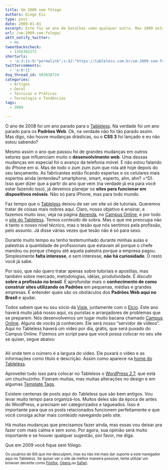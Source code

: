 ```yaml
---
title: Um 2009 sem fôlego
authors: Diego Eis
type: post
date: 2009-01-01
excerpt: Este foi um ano de batalhas como qualquer outro. Mas 2009 está chegando e quem sabe qual será o caminho que o desenvolvimento web irá percorrer?
url: /um-2009-sem-folego/
aktt_notify_twitter:
  - no
tweetbackscheck:
  - 1356392272
shorturls:
  - 'a:3:{s:9:"permalink";s:42:"https://tableless.com.br/um-2009-sem-folego";s:7:"tinyurl";s:26:"https://tinyurl.com/4xmotp5";s:4:"isgd";s:19:"https://is.gd/l32fER";}'
twittercomments:
  - 'a:0:{}'
dsq_thread_id: 503038724
categories:
  - Artigos
  - Geral
  - Técnicas e Práticas
  - Tecnologia e Tendências
tags:
  - 2009

---
```

O ano de 2008 foi um ano parado para o [Tableless][1]. Na verdade foi um ano parado para os **Padrões Web**. Ok, na verdade não foi tão parado assim. Mas digo, não houve mudanças drásticas, ou o **CSS 3** foi lançado e eu não estou sabendo?<!--more-->


  
Mesmo assim o ano que passou foi de grandes mudanças em outros setores que influenciam muito o **desenvolvimento web**. Uma dessas mudanças em especial foi o avanço da telefonia móvel. E não estou falando do iPhone em si. Mas de todo o zum zum zum que rola até hoje depois do seu lançamento. As fabricantes estão ficando espertas e os celulares mais espertos ainda (entendeu? smartphone, smart, esperto, ahn, ahn? =^D). Isso quer dizer que a partir do ano que vem (na verdade já era para você estar fazendo isso), já devemos planejar os **sites para funcionar em dispositivos móveis**. Não só para iPhone, mas para todo mundo.

Faz tempo que o [Tableless][2] deixou de ser um site só de tutoriais. Queremos tratar de coisas mais nobres aqui. Claro, nosso objetivo é ensinar, e fazemos muito isso, veja na página [Aprenda][3], no [Campus Online][4], e por todo o [site do Tableless][5]. Temos conteúdo de sobra. Mas o que me preocupa não é tanto o nosso nível técnico, mas o tesão que nós sentimos pela profissão, pelo assunto. Já disse várias vezes que tesão não é só para sexo.
  
Durante muito tempo eu tenho testemunhado durante minhas aulas e palestras a quantidade de profissionais que estavam ali porque o chefe mandou ou porque chegou até aquela palestra porque a empresa pagou. Simplesmente **falta interesse**, e sem interesse, **não há curiosidade**. O resto você já sabe.
  
Por isso, que não quero tratar apenas sobre tutoriais e apostilas, mas também sobre mercado, metodologias, idéias, produtividade. É discutir **sobre a profissão no brasil**. É aprofundar mais o **conhecimento de como construir sites utilizando os Padrões** em pequenas, médias e grandes empresas. É entender quais são os obstáculos dos **Padrões Web aqui no Brasil** e ajudar.

Todos sabem que eu sou sócio da [Visie][6], juntamente com o [Elcio][7]. Este ano haverá muito jabá nosso aqui, os puristas e arranjadores de problemas que se preparem. Nós desenvolvemos um lugar muito bacana chamado [Campus Online][8]. Alguns de vocês já conhecem. Ele será nosso &#8220;servidor de vídeos&#8221;. Aqui no Tableless haverá um vídeo por dia, grátis, que será puxado do Campus Online. Fizemos um script para que você possa colocar no seu site se quiser, segue abaixo:

<pre lang="javascript"></pre>

Ali onde tem o número é a largura do vídeo. Ele puxará o vídeo e as informações como título e descrição. Assim como aparece na [home do Tableless][5].

Aproveitei tudo isso para colocar no Tableless o [WordPress 2.7][9], que está um chuchuzinho. Fizeram muitas, mas muitas alterações no design e em algumas [Template Tags][10].
  
Existem centenas de posts aqui do Tableless que são bem antigos. Vou levar muito tempo para organizá-los. Muitos deles são da época de antes do WordPress, e precisam ser categorizados e tagueados. Isso é importante para que os posts relacionados funcionem perfeitamente e que você consiga achar mais conteúdo navegando pelo site.

Há muitas mudanças que precisamos fazer ainda, mas essas vou deixar pra fazer com mais calma e sem sono. Por agora, sua opinião será muito importante e se houver qualquer sugestão, por favor, me diga.

Que em 2009 você fique sem fôlego.

<small>Os usuários de IE6 que me desculpem, mas eu não irei mais dar suporte a este navegador aqui no Tableless. Se quiser ver o site da melhor maneira possível, tente utilizar um browser decente como <a href="https://getfirefox.com" title="O melhor browser da história">Firefox</a>, <a href="https://opera.com">Opera </a>ou <a href="https://apple.com/safari/">Safari</a>.</small>

 [1]: https://tableless.com.br/ "CSS e XHTML na ponta da língua"
 [2]: https://tableless.com.br/ "Padrões Web e boas práticas de desenvolvimento"
 [3]: https://tableless.com.br/aprenda
 [4]: https://visie.com.br/campus/ "Vídeos tutoriais sobre Tableless e outros assuntos"
 [5]: https://tableless.com.br/ "Desenvolvimento web com CSS e XHTML"
 [6]: https://visie.com.br/ "Treinamentos e Desenvolvimento de sistemas e E-Commerce"
 [7]: https://blog.elcio.com.br/
 [8]: https://visie.com.br/campus/ "videos tutoriais de tableless e ajax"
 [9]: https://wordpress.org/
 [10]: https://codex.wordpress.org/Template_Tags